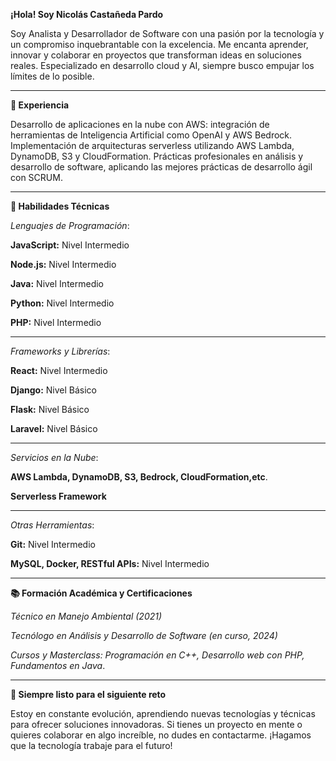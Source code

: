 **¡Hola! Soy Nicolás Castañeda Pardo**

Soy Analista y Desarrollador de Software con una pasión por la tecnología y un compromiso inquebrantable con la excelencia.
Me encanta aprender, innovar y colaborar en proyectos que transforman ideas en soluciones reales. Especializado en desarrollo cloud y AI, siempre busco empujar los límites de lo posible.

-------------------------------------------------------------------------------------------
**💼 Experiencia**

Desarrollo de aplicaciones en la nube con AWS: integración de herramientas de Inteligencia Artificial como OpenAI y AWS Bedrock.
Implementación de arquitecturas serverless utilizando AWS Lambda, DynamoDB, S3 y CloudFormation.
Prácticas profesionales en análisis y desarrollo de software, aplicando las mejores prácticas de desarrollo ágil con SCRUM.

-------------------------------------------------------------------------------------------
**🚀 Habilidades Técnicas**

_Lenguajes de Programación_:

**JavaScript:** Nivel Intermedio

**Node.js:** Nivel Intermedio

**Java:** Nivel Intermedio

**Python:** Nivel Intermedio

**PHP:** Nivel Intermedio

-------------------------------------------------------------------------------------------
_Frameworks y Librerías_:

**React:** Nivel Intermedio

**Django:** Nivel Básico

**Flask:** Nivel Básico

**Laravel:** Nivel Básico

-------------------------------------------------------------------------------------------
_Servicios en la Nube_:

**AWS Lambda, DynamoDB, S3, Bedrock, CloudFormation,etc**.

**Serverless Framework**

-------------------------------------------------------------------------------------------
_Otras Herramientas_:

**Git:** Nivel Intermedio

**MySQL, Docker, RESTful APIs:** Nivel Intermedio

-------------------------------------------------------------------------------------------
**📚 Formación Académica y Certificaciones**

_Técnico en Manejo Ambiental (2021)_

_Tecnólogo en Análisis y Desarrollo de Software (en curso, 2024)_

_Cursos y Masterclass: Programación en C++, Desarrollo web con PHP, Fundamentos en Java_.

-------------------------------------------------------------------------------------------
**🌟 Siempre listo para el siguiente reto**

Estoy en constante evolución, aprendiendo nuevas tecnologías y técnicas para ofrecer soluciones innovadoras. 
Si tienes un proyecto en mente o quieres colaborar en algo increíble, no dudes en contactarme. ¡Hagamos que la tecnología trabaje para el futuro!
